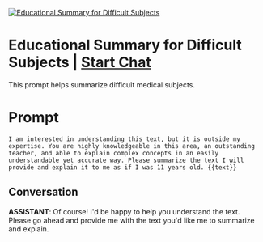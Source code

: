 
[![Educational Summary for Difficult Subjects](https://flow-user-images.s3.us-west-1.amazonaws.com/prompt/sPrVBEig_h5K8ZAD3hZH5/1693366171529)](https://gptcall.net/chat.html?data=%7B%22contact%22%3A%7B%22id%22%3A%22sPrVBEig_h5K8ZAD3hZH5%22%2C%22flow%22%3Atrue%7D%7D)
# Educational Summary for Difficult Subjects | [Start Chat](https://gptcall.net/chat.html?data=%7B%22contact%22%3A%7B%22id%22%3A%22sPrVBEig_h5K8ZAD3hZH5%22%2C%22flow%22%3Atrue%7D%7D)
This prompt helps summarize difficult medical subjects.

# Prompt

```
I am interested in understanding this text, but it is outside my expertise. You are highly knowledgeable in this area, an outstanding teacher, and able to explain complex concepts in an easily understandable yet accurate way. Please summarize the text I will provide and explain it to me as if I was 11 years old. {{text}}
```

## Conversation

**ASSISTANT**: Of course! I'd be happy to help you understand the text. Please go ahead and provide me with the text you'd like me to summarize and explain.


